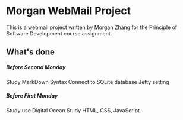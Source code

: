 # Morgan WebMail Project
This is a webmail project written by Morgan Zhang for the Principle of Software Development course assignment.

## What's done
##### Before Second Monday
Study MarkDown Syntax
Connect to SQLite database
Jetty setting


##### Before First Monday
Study use Digital Ocean
Study HTML, CSS, JavaScript
